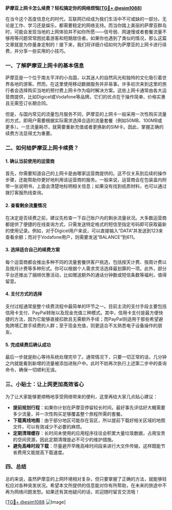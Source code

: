 **萨摩亚上网卡怎么续费？轻松搞定你的网络烦恼[[TG💪+ @esim1088](https://t.me/s/esim1088)]**

在当今这个高度信息化的时代，互联网已经成为我们生活中不可或缺的一部分。无论是工作、学习还是娱乐，都需要稳定的网络支持。而当你踏上美丽的萨摩亚群岛时，可能会发现当地的上网体验并不如你所愿——信号弱、网速慢或者套餐流量不够用等问题常常困扰着游客和短期居住者。如果你也遇到了类似的情况，那么这篇文章就是为你量身定制的！接下来，我们将详细介绍如何为萨摩亚的上网卡进行续费，并分享一些实用的小技巧。

### 一、了解萨摩亚上网卡的基本信息

萨摩亚是一个位于南太平洋的小岛国，以其迷人的自然风光和独特的文化吸引着世界各地的游客。然而，在这里使用移动数据服务并非易事。许多初次来到这里的旅行者会选择购买当地的预付费上网卡作为临时解决方案。这些上网卡通常由各大运营商提供，比如Digicel或Vodafone等品牌。它们的优点在于操作简单、价格实惠且无需签订长期合同。

但是，与国内常见的流量包月服务不同，萨摩亚的上网卡一般采用一次性购买流量的方式，即用户需要根据实际需求选择合适的流量套餐（例如50MB、100MB或更多）。一旦流量耗尽，就需要重新充值或者更换新的SIM卡。因此，掌握正确的续费方法显得尤为重要。

### 二、如何给萨摩亚上网卡续费？

#### 1. 确认当前使用的运营商
首先，你需要知道自己的上网卡是由哪家运营商提供的。这不仅关系到后续的操作步骤，还能帮助你更好地利用该运营商的服务。一般来说，运营商会在包装盒内附带一张说明书，上面会清楚地标明相关信息；如果没有找到纸质材料，也可以通过拨打客服热线查询。

#### 2. 查看剩余流量情况
在决定是否续费之前，建议先检查一下自己账户内的剩余流量状况。大多数运营商都提供了便捷的在线查询方式，只需发送特定格式的短信至指定号码即可获取最新的使用记录。例如，对于Digicel用户来说，可以直接输入“DATA”并发送到123来查看余额；而对于Vodafone用户，则需要发送“BALANCE”到611。

#### 3. 选择适合自己的续费方案
每个运营商都会推出多种不同的流量套餐供客户挑选，包括按天计费、按周计费以及按月计费等多种形式。你可以根据个人需求灵活选择最划算的一项。此外，部分平台还推出了捆绑优惠活动，比如赠送额外的通话分钟数或短信条数等福利，值得留意。

#### 4. 支付方式的选择
支付过程通常是整个续费流程中最简单的环节之一。目前主流的支付手段主要包括信用卡支付、PayPal转账以及现金充值三种模式。其中，信用卡支付是最方便快捷的方法，因为它能够直接扣款且无需额外手续；而PayPal则适用于那些希望避免跨境汇款手续费的人群；至于现金充值，则更适合不太熟悉电子设备操作的朋友。

#### 5. 完成续费后确认成功
最后一步就是耐心等待系统处理完毕了。通常情况下，只要一切正常的话，几分钟之内就能看到新增的流量被添加进账户中。此时不妨再次执行上述第二步中的查询命令，确保一切顺利无误。

### 三、小贴士：让上网更加高效省心

为了让大家能够更顺畅地享受网络带来的便利，这里再给大家几点贴心建议：

- **提前规划行程**：如果你计划在萨摩亚停留较长时间，最好事先评估好大概需要多少流量，并一次性购买足够覆盖整个旅程所需的套餐。
- **下载离线地图**：由于部分地区可能存在盲区，所以提前下载好相关区域的地图文件，可以有效减少不必要的麻烦。
- **定期清理缓存**：长时间未使用的应用程序往往会积累大量垃圾数据，占用宝贵的空间资源，因此定期清理是必不可少的维护措施。
- **避免高峰时段下载**：尽量避开早晚高峰时间段来进行大文件传输，这样既能节省费用又能提高下载速度。

### 四、总结

总的来说，虽然萨摩亚的上网环境相对复杂，但只要掌握了正确的方法，就能够轻松应对各种突发状况。希望本文所提供的信息能对你有所帮助，在未来的旅途中不再为网络问题发愁。如果还有其他疑问的话，欢迎随时留言交流哦！

[[TG💪+ @esim1088](https://t.me/s/esim1088) ![Image](https://i.postimg.cc/4NQfJmqS/Snipaste-2025-05-13-00-14-12.png)]